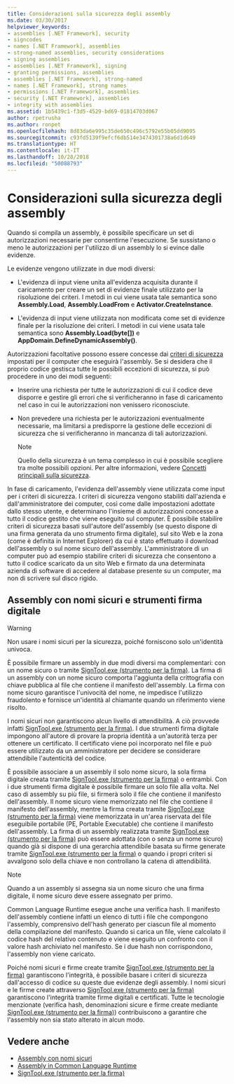 ```yaml
---
title: Considerazioni sulla sicurezza degli assembly
ms.date: 03/30/2017
helpviewer_keywords:
- assemblies [.NET Framework], security
- signcodes
- names [.NET Framework], assemblies
- strong-named assemblies, security considerations
- signing assemblies
- assemblies [.NET Framework], signing
- granting permissions, assemblies
- assemblies [.NET Framework], strong-named
- names [.NET Framework], strong names
- permissions [.NET Framework], assemblies
- security [.NET Framework], assemblies
- integrity with assemblies
ms.assetid: 1b5439c1-f3d5-4529-bd69-01814703d067
author: rpetrusha
ms.author: ronpet
ms.openlocfilehash: 8d83da6e995c35de650c496c5792e55b05dd9095
ms.sourcegitcommit: c93fd5139f9efcf6db514e3474301738a6d1d649
ms.translationtype: HT
ms.contentlocale: it-IT
ms.lasthandoff: 10/28/2018
ms.locfileid: "50088793"
---
```

# <a name="assembly-security-considerations"></a>Considerazioni sulla sicurezza degli assembly
<a name="top"></a> Quando si compila un assembly, è possibile specificare un set di autorizzazioni necessarie per consentirne l'esecuzione. Se sussistano o meno le autorizzazioni per l'utilizzo di un assembly lo si evince dalle evidenze.  
  
 Le evidenze vengono utilizzate in due modi diversi:  
  
-   L'evidenza di input viene unita all'evidenza acquisita durante il caricamento per creare un set di evidenze finale utilizzato per la risoluzione dei criteri. I metodi in cui viene usata tale semantica sono **Assembly.Load**, **Assembly.LoadFrom** e **Activator.CreateInstance**.  
  
-   L'evidenza di input viene utilizzata non modificata come set di evidenze finale per la risoluzione dei criteri. I metodi in cui viene usata tale semantica sono **Assembly.Load(byte[])** e **AppDomain.DefineDynamicAssembly()**.  
  
 Autorizzazioni facoltative possono essere concesse dai [criteri di sicurezza](../../../docs/framework/misc/code-access-security-basics.md) impostati per il computer che eseguirà l'assembly. Se si desidera che il proprio codice gestisca tutte le possibili eccezioni di sicurezza, si può procedere in uno dei modi seguenti:  
  
-   Inserire una richiesta per tutte le autorizzazioni di cui il codice deve disporre e gestire gli errori che si verificheranno in fase di caricamento nel caso in cui le autorizzazioni non venissero riconosciute.  
  
-   Non prevedere una richiesta per le autorizzazioni eventualmente necessarie, ma limitarsi a predisporre la gestione delle eccezioni di sicurezza che si verificheranno in mancanza di tali autorizzazioni.  
  
    > [!NOTE]
    >  Quello della sicurezza è un tema complesso in cui è possibile scegliere tra molte possibili opzioni. Per altre informazioni, vedere [Concetti principali sulla sicurezza](../../../docs/standard/security/key-security-concepts.md).  
  
 In fase di caricamento, l'evidenza dell'assembly viene utilizzata come input per i criteri di sicurezza. I criteri di sicurezza vengono stabiliti dall'azienda e dall'amministratore dei computer, così come dalle impostazioni adottate dallo stesso utente, e determinano l'insieme di autorizzazioni concesse a tutto il codice gestito che viene eseguito sul computer. È possibile stabilire criteri di sicurezza basati sull'autore dell'assembly (se questo dispone di una firma generata da uno strumento firma digitale), sul sito Web e la zona (come è definita in Internet Explorer) da cui è stato effettuato il download dell'assembly o sul nome sicuro dell'assembly. L'amministratore di un computer può ad esempio stabilire criteri di sicurezza che consentono a tutto il codice scaricato da un sito Web e firmato da una determinata azienda di software di accedere al database presente su un computer, ma non di scrivere sul disco rigido.  
  
## <a name="strong-named-assemblies-and-signing-tools"></a>Assembly con nomi sicuri e strumenti firma digitale  

 > [!WARNING]
 > Non usare i nomi sicuri per la sicurezza, poiché forniscono solo un'identità univoca.

 È possibile firmare un assembly in due modi diversi ma complementari: con un nome sicuro o tramite [SignTool.exe (strumento per la firma)](../../../docs/framework/tools/signtool-exe.md). La firma di un assembly con un nome sicuro comporta l'aggiunta della crittografia con chiave pubblica al file che contiene il manifesto dell'assembly. La firma con nome sicuro garantisce l'univocità del nome, ne impedisce l'utilizzo fraudolento e fornisce un'identità al chiamante quando un riferimento viene risolto.  
  
 I nomi sicuri non garantiscono alcun livello di attendibilità. A ciò provvede infatti [SignTool.exe (strumento per la firma)](../../../docs/framework/tools/signtool-exe.md). I due strumenti firma digitale impongono all'autore di provare la propria identità a un'autorità terza per ottenere un certificato. Il certificato viene poi incorporato nel file e può essere utilizzato da un amministratore per decidere se considerare attendibile l'autenticità del codice.  
  
 È possibile associare a un assembly il solo nome sicuro, la sola firma digitale creata tramite [SignTool.exe (strumento per la firma)](../../../docs/framework/tools/signtool-exe.md) o entrambi. Con i due strumenti firma digitale è possibile firmare un solo file alla volta. Nel caso di assembly su più file, si firmerà solo il file che contiene il manifesto dell'assembly. Il nome sicuro viene memorizzato nel file che contiene il manifesto dell'assembly, mentre la firma creata tramite [SignTool.exe (strumento per la firma)](../../../docs/framework/tools/signtool-exe.md) viene memorizzata in un'area riservata del file eseguibile portabile (PE, Portable Executable) che contiene il manifesto dell'assembly. La firma di un assembly realizzata tramite [SignTool.exe (strumento per la firma)](../../../docs/framework/tools/signtool-exe.md) può essere adottata (con o senza un nome sicuro) quando già si dispone di una gerarchia attendibile basata su firme generate tramite [SignTool.exe (strumento per la firma)](../../../docs/framework/tools/signtool-exe.md) o quando i propri criteri si avvalgono solo della chiave e non controllano la catena di attendibilità.  
  
> [!NOTE]
>  Quando a un assembly si assegna sia un nome sicuro che una firma digitale, il nome sicuro deve essere assegnato per primo.  
  
 Common Language Runtime esegue anche una verifica hash. Il manifesto dell'assembly contiene infatti un elenco di tutti i file che compongono l'assembly, comprensivo dell'hash generato per ciascun file al momento della compilazione del manifesto. Quando si carica un file, viene calcolato il codice hash del relativo contenuto e viene eseguito un confronto con il valore hash archiviato nel manifesto. Se i due hash non corrispondono, l'assembly non viene caricato.  
  
 Poiché nomi sicuri e firme create tramite [SignTool.exe (strumento per la firma)](../../../docs/framework/tools/signtool-exe.md) garantiscono l'integrità, è possibile basare i criteri di sicurezza dall'accesso di codice su queste due evidenze degli assembly. I nomi sicuri e le firme create attraverso [SignTool.exe (strumento per la firma)](../../../docs/framework/tools/signtool-exe.md) garantiscono l'integrità tramite firme digitali e certificati. Tutte le tecnologie menzionate (verifica hash, denominazioni sicure e firme create mediante [SignTool.exe (strumento per la firma)](../../../docs/framework/tools/signtool-exe.md)) contribuiscono a garantire che l'assembly non sia stato alterato in alcun modo.  
  
## <a name="see-also"></a>Vedere anche  
- [Assembly con nomi sicuri](../../../docs/framework/app-domains/strong-named-assemblies.md)  
- [Assembly in Common Language Runtime](../../../docs/framework/app-domains/assemblies-in-the-common-language-runtime.md)  
- [SignTool.exe (strumento per la firma)](../../../docs/framework/tools/signtool-exe.md)

